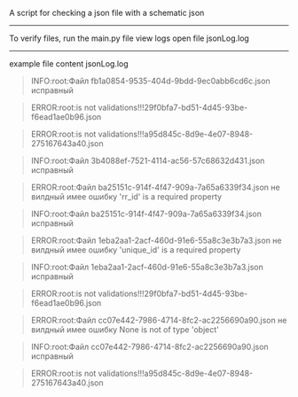 A script for checking a json file with a schematic json
***
To verify files, run the main.py file
view logs open file jsonLog.log
***
example file content jsonLog.log

> INFO:root:Файл fb1a0854-9535-404d-9bdd-9ec0abb6cd6c.json исправный

> ERROR:root:is not validations!!!29f0bfa7-bd51-4d45-93be-f6ead1ae0b96.json

> ERROR:root:is not validations!!!a95d845c-8d9e-4e07-8948-275167643a40.json

> INFO:root:Файл 3b4088ef-7521-4114-ac56-57c68632d431.json исправный

> ERROR:root:Файл ba25151c-914f-4f47-909a-7a65a6339f34.json не вилдный имее ошибку 'rr_id' is a required property

> INFO:root:Файл ba25151c-914f-4f47-909a-7a65a6339f34.json исправный

> ERROR:root:Файл 1eba2aa1-2acf-460d-91e6-55a8c3e3b7a3.json не вилдный имее ошибку 'unique_id' is a required property

> INFO:root:Файл 1eba2aa1-2acf-460d-91e6-55a8c3e3b7a3.json исправный

> ERROR:root:is not validations!!!29f0bfa7-bd51-4d45-93be-f6ead1ae0b96.json

> ERROR:root:Файл cc07e442-7986-4714-8fc2-ac2256690a90.json не вилдный имее ошибку None is not of type 'object'

> INFO:root:Файл cc07e442-7986-4714-8fc2-ac2256690a90.json исправный

> ERROR:root:is not validations!!!a95d845c-8d9e-4e07-8948-275167643a40.json